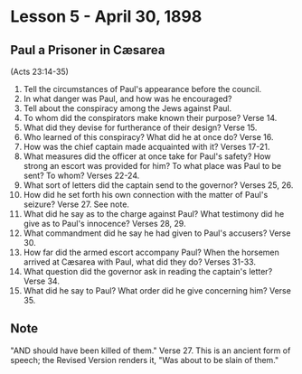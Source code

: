 # Lesson 5 - April 30, 1898

## Paul a Prisoner in Cæsarea
(Acts 23:14-35)

1. Tell the circumstances of Paul's appearance before the council.
2. In what danger was Paul, and how was he encouraged?
3. Tell about the conspiracy among the Jews against Paul.
4. To whom did the conspirators make known their purpose? Verse 14.
5. What did they devise for furtherance of their design? Verse 15.
6. Who learned of this conspiracy? What did he at once do? Verse 16.
7. How was the chief captain made acquainted with it? Verses 17-21.
8. What measures did the officer at once take for Paul's safety? How strong an escort was provided for him? To what place was Paul to be sent? To whom? Verses 22-24.
9. What sort of letters did the captain send to the governor? Verses 25, 26.
10. How did he set forth his own connection with the matter of Paul's seizure? Verse 27. See note.
11. What did he say as to the charge against Paul? What testimony did he give as to Paul's innocence? Verses 28, 29.
12. What commandment did he say he had given to Paul's accusers? Verse 30.
13. How far did the armed escort accompany Paul? When the horsemen arrived at Cæsarea with Paul, what did they do? Verses 31-33.
14. What question did the governor ask in reading the captain's letter? Verse 34.
15. What did he say to Paul? What order did he give concerning him? Verse 35.

## Note

"AND should have been killed of them." Verse 27. This is an ancient form of speech; the Revised Version renders it, "Was about to be slain of them."
